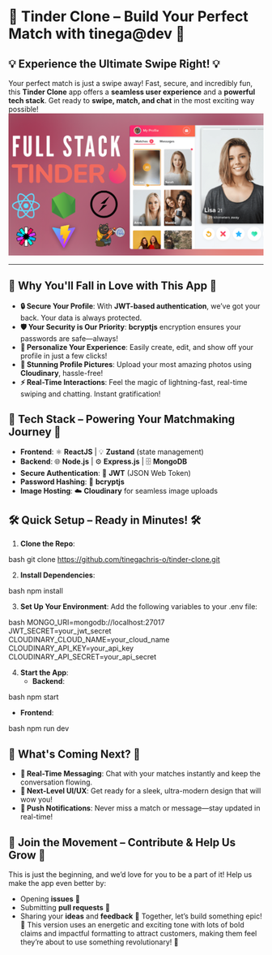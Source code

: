 



# 🚀 **Tinder Clone – Build Your Perfect Match with tinega@dev** 💖
## 💡 **Experience the Ultimate Swipe Right!** 💡
Your perfect match is just a swipe away! Fast, secure, and incredibly fun, this **Tinder Clone** app offers a **seamless user experience** and a **powerful tech stack**. Get ready to **swipe, match, and chat** in the most exciting way possible!
![Full Stack Tinder](tinder.png)



---
## 🌟 **Why You'll Fall in Love with This App** 🌟
- **🔒 Secure Your Profile**: With **JWT-based authentication**, we’ve got your back. Your data is always protected.
- **🛡️ Your Security is Our Priority**: **bcryptjs** encryption ensures your passwords are safe—always!
- **👤 Personalize Your Experience**: Easily create, edit, and show off your profile in just a few clicks!
- **📸 Stunning Profile Pictures**: Upload your most amazing photos using **Cloudinary**, hassle-free!
- **⚡ Real-Time Interactions**: Feel the magic of lightning-fast, real-time swiping and chatting. Instant gratification!
## 🚀 **Tech Stack – Powering Your Matchmaking Journey** 🚀
- **Frontend**: ⚛️ **ReactJS** | 💡 **Zustand** (state management)
- **Backend**: 🌐 **Node.js** | ⚙️ **Express.js** | 🗄️ **MongoDB**
- **Secure Authentication**: 🔑 **JWT** (JSON Web Token)
- **Password Hashing**: 🔐 **bcryptjs**
- **Image Hosting**: ☁️ **Cloudinary** for seamless image uploads
## 🛠️ **Quick Setup – Ready in Minutes!** 🛠️
1. **Clone the Repo**:
   
bash
   git clone https://github.com/tinegachris-o/tinder-clone.git

2. **Install Dependencies**:
   
bash
   npm install

3. **Set Up Your Environment**: Add the following variables to your .env file:
   
bash
   MONGO_URI=mongodb://localhost:27017
   JWT_SECRET=your_jwt_secret
   CLOUDINARY_CLOUD_NAME=your_cloud_name
   CLOUDINARY_API_KEY=your_api_key
   CLOUDINARY_API_SECRET=your_api_secret

4. **Start the App**:
   - **Backend**: 
     
bash
     npm start

   - **Frontend**: 
     
bash
     npm run dev

## 🔮 **What's Coming Next?** 🔮
- **💬 Real-Time Messaging**: Chat with your matches instantly and keep the conversation flowing.
- **🎨 Next-Level UI/UX**: Get ready for a sleek, ultra-modern design that will wow you!
- **🔔 Push Notifications**: Never miss a match or message—stay updated in real-time!
## 🤝 **Join the Movement – Contribute & Help Us Grow** 🤝
This is just the beginning, and we’d love for you to be a part of it! Help us make the app even better by:
- Opening **issues** 💬
- Submitting **pull requests** 📝
- Sharing your **ideas** and **feedback** 🧠
Together, let’s build something epic! 🚀
This version uses an energetic and exciting tone with lots of bold claims and impactful formatting to attract customers, making them feel they’re about to use something revolutionary! 🌟
